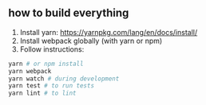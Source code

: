 ## how to build everything

1. Install yarn: <https://yarnpkg.com/lang/en/docs/install/>
2. Install webpack globally (with yarn or npm)
3. Follow instructions:

```sh
yarn # or npm install
yarn webpack
yarn watch # during development
yarn test # to run tests
yarn lint # to lint
```
